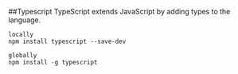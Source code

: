 ##Typescript
TypeScript extends JavaScript by adding types to the language.

```
locally
npm install typescript --save-dev

globally
npm install -g typescript
```

<br/>
